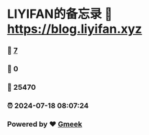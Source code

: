 # LIYIFAN的备忘录 :link: https://blog.liyifan.xyz 
### :page_facing_up: [7](https://blog.liyifan.xyz/tag.html) 
### :speech_balloon: 0 
### :hibiscus: 25470 
### :alarm_clock: 2024-07-18 08:07:24 
### Powered by :heart: [Gmeek](https://github.com/Meekdai/Gmeek)
